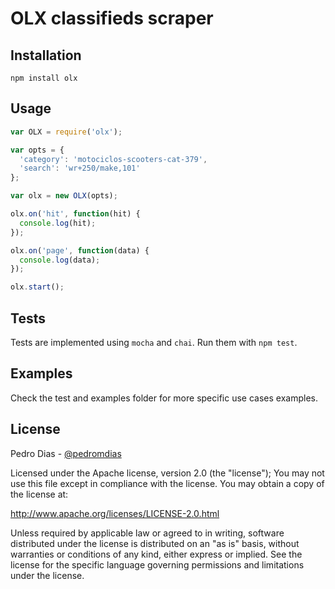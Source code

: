 OLX classifieds scraper
=========


## Installation

```
npm install olx
```

## Usage

```javascript
var OLX = require('olx');

var opts = {
  'category': 'motociclos-scooters-cat-379',
  'search': 'wr+250/make,101'
};

var olx = new OLX(opts);

olx.on('hit', function(hit) {
  console.log(hit);
});

olx.on('page', function(data) {
  console.log(data);
});

olx.start();
```

## Tests

Tests are implemented using `mocha` and `chai`. Run them with `npm test`.

## Examples

Check the test and examples folder for more specific use cases examples.

## License

Pedro Dias - [@pedromdias](https://twitter.com/pedromdias)

Licensed under the Apache license, version 2.0 (the "license"); You may not use this file except in compliance with the license. You may obtain a copy of the license at:

http://www.apache.org/licenses/LICENSE-2.0.html

Unless required by applicable law or agreed to in writing, software distributed under the license is distributed on an "as is" basis, without warranties or conditions of any kind, either express or implied. See the license for the specific language governing permissions and limitations under the license.
